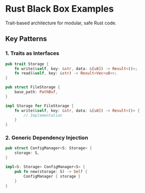 # Rust Black Box Examples

Trait-based architecture for modular, safe Rust code.

## Key Patterns

### 1. Traits as Interfaces

```rust
pub trait Storage {
    fn write(&self, key: &str, data: &[u8]) -> Result<()>;
    fn read(&self, key: &str) -> Result<Vec<u8>>;
}

pub struct FileStorage {
    base_path: PathBuf,
}

impl Storage for FileStorage {
    fn write(&self, key: &str, data: &[u8]) -> Result<()> {
        // Implementation
    }
}
```

### 2. Generic Dependency Injection

```rust
pub struct ConfigManager<S: Storage> {
    storage: S,
}

impl<S: Storage> ConfigManager<S> {
    pub fn new(storage: S) -> Self {
        ConfigManager { storage }
    }
}
```
